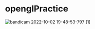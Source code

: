 # openglPractice


![bandicam 2022-10-02 19-48-53-797 (1)](https://user-images.githubusercontent.com/80966861/193462317-5e6b9cf9-2fe3-4678-a766-fed2ea3d5158.gif)

